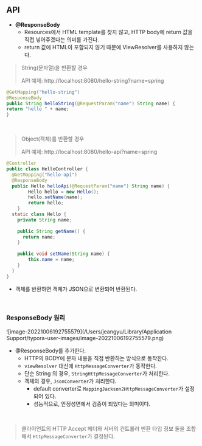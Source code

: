 ## API

* **@ResponseBody**
  *  Resources에서 HTML template를 찾지 않고, HTTP body에 return 값을 직접 넣어주겠다는 의미를 가진다.
  *  return 값에 HTML이 포함되지 않기 때문에 ViewResolver를 사용하지 않는다.

> String(문자열)을 반환할 경우
>
> API 예제: http://localhost:8080/hello-string?name=spring

``` JAVA
@GetMapping("hello-string")
@ResponseBody
public String helloString(@RequestParam("name") String name) {
return "hello " + name;
}
```

<br>

> Object(객체)를 반환할 경우
>
> API 예제: http://localhost:8080/hello-api?name=spring

```java
@Controller
public class HelloController {
  @GetMapping("hello-api")
  @ResponseBody
  public Hello helloApi(@RequestParam("name") String name) {
		Hello hello = new Hello();
		hello.setName(name);
		return hello;
	}
  static class Hello {
    private String name;
    
    public String getName() {
      return name;
    }
    
    public void setName(String name) {
    	this.name = name;
    }
  }
}
```

* 객체를 반환하면 객체가 JSON으로 변환되어 반환된다.

<br>

### ResponseBody 원리

![image-20221006192755579](/Users/jeangyu/Library/Application Support/typora-user-images/image-20221006192755579.png)

* @ResponseBody를 추가한다.
  * HTTP의 BODY에 문자 내용을 직접 반환하는 방식으로 동작한다.
  * `viewResolver` 대신에 `HttpMessageConverter`가 동작한다.
  * 단순 String 의 경우, `StringHttpMessageConverter`가 처리한다.
  * 객체의 경우, `JsonConverter`가 처리한다.
    * default converter로  `MappingJackson2HttpMessageConverter`가 설정되어 있다.
    * 성능적으로, 안정성면에서 검증이 되었다는 의미이다.

<br>

> 클라이언트의 HTTP Accept 헤더와 서버의 컨트롤러 반환 타입 정보 둘을 조합해서 `HttpMessageConverter`가 결정된다.
